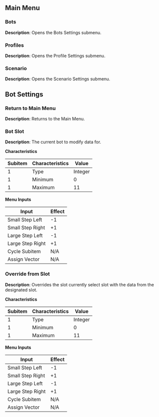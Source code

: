 
## Main Menu
### Bots
**Description**: Opens the Bots Settings submenu.

### Profiles
**Description**: Opens the Profile Settings submenu.

### Scenario
**Description**: Opens the Scenario Settings submenu.

## Bot Settings
### Return to Main Menu
**Description**: Returns to the Main Menu.

### Bot Slot
**Description**: The current bot to modify data for.

**Characteristics**

| Subitem  | Characteristics          | Value             |
| ---------| ------------------------ | ----------------- |
| 1        | Type                     | Integer           |
| 1        | Minimum                  | 0                 |
| 1        | Maximum                  | 11                |

**Menu Inputs**

| Input                    | Effect             |
| ------------------------ | ------------------ |
| Small Step Left          | -1                 |
| Small Step Right         | +1                 |
| Large Step Left          | -1                 |
| Large Step Right         | +1                 |
| Cycle Subitem            | N/A                |
| Assign Vector            | N/A                |     

### Override from Slot
**Description**: Overrides the slot currently select slot with the data from the designated slot.

**Characteristics**

| Subitem  | Characteristics          | Value             |
| ---------| ------------------------ | ----------------- |
| 1        | Type                     | Integer           |
| 1        | Minimum                  | 0                 |
| 1        | Maximum                  | 11                |

**Menu Inputs**

| Input                    | Effect             |
| ------------------------ | ------------------ |
| Small Step Left          | -1                 |
| Small Step Right         | +1                 |
| Large Step Left          | -1                 |
| Large Step Right         | +1                 |
| Cycle Subitem            | N/A                |
| Assign Vector            | N/A                |     
